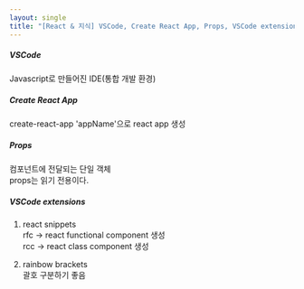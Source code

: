 ```yaml
---
layout: single
title: "[React & 지식] VSCode, Create React App, Props, VSCode extensions"
---
```


##### VSCode

Javascript로 만들어진 IDE(통합 개발 환경)

##### Create React App

create-react-app 'appName'으로 react app 생성

##### Props

컴포넌트에 전달되는 단일 객체  
props는 읽기 전용이다.

##### VSCode extensions

1. react snippets  
   rfc -> react functional component 생성  
   rcc -> react class component 생성

2. rainbow brackets  
   괄호 구분하기 좋음
